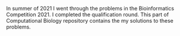In summer of 2021 I went through the problems in the Bioinformatics Competition 2021.
I completed the qualification round.
This part of Computational Biology repository contains the my solutions to these problems.